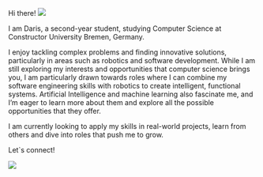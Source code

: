 Hi there! ![ ](images/wave.gif)

I am Daris, a second-year student, studying Computer Science at Constructor University Bremen, Germany.

I enjoy tackling complex problems and finding innovative solutions, particularly in areas such as robotics and software development. 
While I am still exploring my interests and opportunities that computer science brings you, I am particularly drawn towards roles where I can combine my software engineering skills with robotics to create intelligent, functional systems. Artificial Intelligence and machine learning also fascinate me, and I’m eager to learn more about  them and explore all the possible opportunities that they offer. 

I am currently looking to apply my skills in real-world projects, learn from others and dive into roles that push me to grow.

Let`s connect!

<div id="badges">
  <a href="https://www.linkedin.com/in/darisnaska">
    <img src="https://img.shields.io/badge/LinkedIn-blue?style=for-the-badge&logo=linkedin&logoColor=white"/>
  </a>
 
